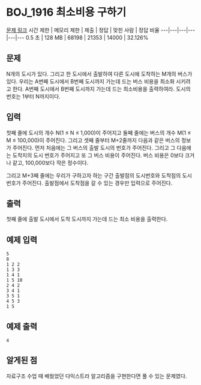 # BOJ_1916 최소비용 구하기
[문제 링크](https://www.acmicpc.net/problem/1916)
시간 제한 |	메모리 제한 |	제출 |	정답 |	맞힌 사람 |	정답 비율
---|---|---|---|---|---
0.5 초 |	128 MB |	68198 |	21353 |	14000 |	32.126%

## 문제
N개의 도시가 있다. 그리고 한 도시에서 출발하여 다른 도시에 도착하는 M개의 버스가 있다. 우리는 A번째 도시에서 B번째 도시까지 가는데 드는 버스 비용을 최소화 시키려고 한다. A번째 도시에서 B번째 도시까지 가는데 드는 최소비용을 출력하여라. 도시의 번호는 1부터 N까지이다.

## 입력
첫째 줄에 도시의 개수 N(1 ≤ N ≤ 1,000)이 주어지고 둘째 줄에는 버스의 개수 M(1 ≤ M ≤ 100,000)이 주어진다. 그리고 셋째 줄부터 M+2줄까지 다음과 같은 버스의 정보가 주어진다. 먼저 처음에는 그 버스의 출발 도시의 번호가 주어진다. 그리고 그 다음에는 도착지의 도시 번호가 주어지고 또 그 버스 비용이 주어진다. 버스 비용은 0보다 크거나 같고, 100,000보다 작은 정수이다.

그리고 M+3째 줄에는 우리가 구하고자 하는 구간 출발점의 도시번호와 도착점의 도시번호가 주어진다. 출발점에서 도착점을 갈 수 있는 경우만 입력으로 주어진다.

## 출력
첫째 줄에 출발 도시에서 도착 도시까지 가는데 드는 최소 비용을 출력한다.

## 예제 입력
```
5
8
1 2 2
1 3 3
1 4 1
1 5 10
2 4 2
3 4 1
3 5 1
4 5 3
1 5
```

## 예제 출력
```
4
```

## 알게된 점
자료구조 수업 때 배웠었던 다익스트라 알고리즘을 구현한다면 풀 수 있는 문제였다.
